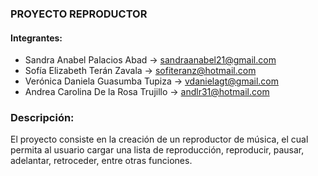 ### PROYECTO REPRODUCTOR

#### Integrantes:
- Sandra Anabel Palacios Abad -> sandraanabel21@gmail.com
- Sofía Elizabeth Terán Zavala -> sofiteranz@hotmail.com
- Verónica Daniela Guasumba Tupiza -> vdanielagt@gmail.com
- Andrea Carolina De la Rosa Trujillo -> andlr31@hotmail.com


### Descripción:
El proyecto consiste en la creación de un reproductor de música, el cual permita al usuario cargar una lista de reproducción, reproducir, pausar, adelantar, retroceder, entre otras funciones.
